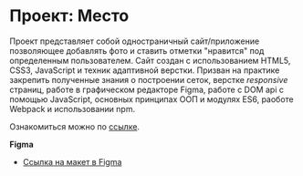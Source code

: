 # Проект: Место

Проект представляет собой одностраничный сайт/приложение позволяющее добавлять фото и ставить отметки "нравится" под определенным пользователем. Сайт создан с использованием HTML5, CSS3, JavaScript и техник адаптивной верстки.
Призван на практике закрепить полученные знания о построении сеток, верстке _responsive_ страниц, работе в графическом редакторе Figma, работе с DOM api с помощью JavaScript, основных принципах ООП и модулях ES6, раоботе Webpack и использовании npm.

Ознакомиться можно по [ссылке](https://redakt0r.github.io/mesto/).

**Figma**

- [Ссылка на макет в Figma](https://www.figma.com/file/2cn9N9jSkmxD84oJik7xL7/JavaScript.-Sprint-4?node-id=0%3A1)
